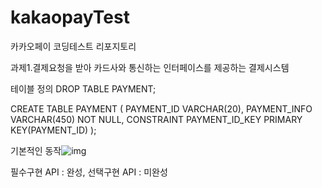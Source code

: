 # kakaopayTest
카카오페이 코딩테스트 리포지토리

과제1.결제요청을 받아 카드사와 통신하는 인터페이스를 제공하는 결제시스템

테이블 정의
DROP TABLE PAYMENT;

CREATE TABLE PAYMENT (
    PAYMENT_ID VARCHAR(20), 
    PAYMENT_INFO VARCHAR(450) NOT NULL,
    CONSTRAINT PAYMENT_ID_KEY PRIMARY KEY(PAYMENT_ID)
);

기본적인 동작![img](https://user-images.githubusercontent.com/48255013/123556147-859aab00-d7c4-11eb-8f19-1a235fa0ee3d.png)

필수구현 API : 완성,
선택구현 API : 미완성
